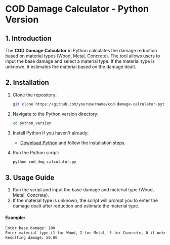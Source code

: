 # COD Damage Calculator - Python Version

## 1. Introduction
The **COD Damage Calculator** in Python calculates the damage reduction based on material types (Wood, Metal, Concrete). The tool allows users to input the base damage and select a material type. If the material type is unknown, it estimates the material based on the damage dealt.

## 2. Installation

1. Clone the repository:
    ```bash
    git clone https://github.com/yourusername/cod-damage-calculator-python.git
    ```
2. Navigate to the Python version directory:
    ```bash
    cd python_version
    ```
3. Install Python if you haven't already:  
   - [Download Python](https://www.python.org/downloads/) and follow the installation steps.
   
4. Run the Python script:
    ```bash
    python cod_dmg_calculator.py
    ```

## 3. Usage Guide

1. Run the script and input the base damage and material type (Wood, Metal, Concrete).
2. If the material type is unknown, the script will prompt you to enter the damage dealt after reduction and estimate the material type.

#### Example:
```bash
Enter base damage: 100
Enter material type (1 for Wood, 2 for Metal, 3 for Concrete, 0 if unknown): 2
Resulting damage: 50.00
